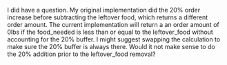 I did have a question. My original implementation did the 20% order increase before subtracting the leftover food, which returns a different order amount. The current implementation will return a an order amount of 0lbs if the food_needed is less than or equal to the leftover_food without accounting for the 20% buffer. I might suggest swapping the calculation to make sure the 20% buffer is always there. Would it not make sense to do the 20% addition prior to the leftover_food removal?
